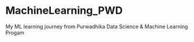 # MachineLearning_PWD
My ML learning journey from Purwadhika Data Science &amp; Machine Learning Progam
